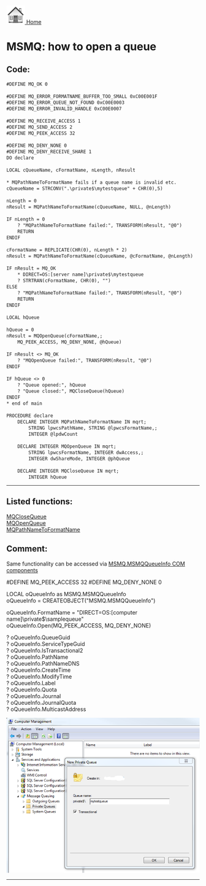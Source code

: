[<img src="../images/home.png"> Home ](https://github.com/VFPX/Win32API)  

# MSMQ: how to open a queue

## Code:
```foxpro  
#DEFINE MQ_OK 0

#DEFINE MQ_ERROR_FORMATNAME_BUFFER_TOO_SMALL 0xC00E001F
#DEFINE MQ_ERROR_QUEUE_NOT_FOUND 0xC00E0003
#DEFINE MQ_ERROR_INVALID_HANDLE 0xC00E0007

#DEFINE MQ_RECEIVE_ACCESS 1
#DEFINE MQ_SEND_ACCESS 2
#DEFINE MQ_PEEK_ACCESS 32

#DEFINE MQ_DENY_NONE 0
#DEFINE MQ_DENY_RECEIVE_SHARE 1
DO declare

LOCAL cQueueName, cFormatName, nLength, nResult

* MQPathNameToFormatName fails if a queue name is invalid etc.
cQueueName = STRCONV(".\private$\mytestqueue" + CHR(0),5)

nLength = 0
nResult = MQPathNameToFormatName(cQueueName, NULL, @nLength)

IF nLength = 0
	? "MQPathNameToFormatName failed:", TRANSFORM(nResult, "@0")
	RETURN
ENDIF

cFormatName = REPLICATE(CHR(0), nLength * 2)
nResult = MQPathNameToFormatName(cQueueName, @cFormatName, @nLength)

IF nResult = MQ_OK
	* DIRECT=OS:[server name]\private$\mytestqueue
	? STRTRAN(cFormatName, CHR(0), "")
ELSE
	? "MQPathNameToFormatName failed:", TRANSFORM(nResult, "@0")
	RETURN
ENDIF

LOCAL hQueue

hQueue = 0
nResult = MQOpenQueue(cFormatName,;
	MQ_PEEK_ACCESS, MQ_DENY_NONE, @hQueue)

IF nResult <> MQ_OK
	? "MQOpenQueue failed:", TRANSFORM(nResult, "@0")
ENDIF

IF hQueue <> 0
	? "Queue opened:", hQueue
	? "Queue closed:", MQCloseQueue(hQueue)
ENDIF
* end of main

PROCEDURE declare
	DECLARE INTEGER MQPathNameToFormatName IN mqrt;
		STRING lpwcsPathName, STRING @lpwcsFormatName,;	
		INTEGER @lpdwCount

	DECLARE INTEGER MQOpenQueue IN mqrt;
		STRING lpwcsFormatName, INTEGER dwAccess,;
		INTEGER dwShareMode, INTEGER @phQueue

	DECLARE INTEGER MQCloseQueue IN mqrt;
		INTEGER hQueue  
```  
***  


## Listed functions:
[MQCloseQueue](../libraries/mqrt/MQCloseQueue.md)  
[MQOpenQueue](../libraries/mqrt/MQOpenQueue.md)  
[MQPathNameToFormatName](../libraries/mqrt/MQPathNameToFormatName.md)  

## Comment:
Same functionality can be accessed via <a href="https://msdn.microsoft.com/en-us/library/ms704064(v=vs.85).aspx">MSMQ.MSMQQueueInfo COM components</a>  
  
<div class="precode">#DEFINE MQ_PEEK_ACCESS 32  
#DEFINE MQ_DENY_NONE 0  
  
LOCAL oQueueInfo as MSMQ.MSMQQueueInfo  
oQueueInfo = CREATEOBJECT("MSMQ.MSMQQueueInfo")  
  
oQueueInfo.FormatName = "DIRECT=OS:[computer name]\private$\samplequeue"  
oQueueInfo.Open(MQ_PEEK_ACCESS, MQ_DENY_NONE)  
  
? oQueueInfo.QueueGuid  
? oQueueInfo.ServiceTypeGuid  
? oQueueInfo.IsTransactional2  
? oQueueInfo.PathName  
? oQueueInfo.PathNameDNS  
? oQueueInfo.CreateTime  
? oQueueInfo.ModifyTime  
? oQueueInfo.Label  
? oQueueInfo.Quota  
? oQueueInfo.Journal  
? oQueueInfo.JournalQuota  
? oQueueInfo.MulticastAddress  
  
</div>  
<img src="images/msmq_new_queue.png" width="540">  
  
***  

